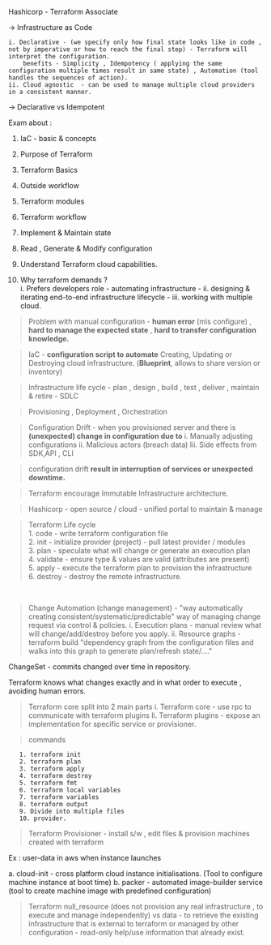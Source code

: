 Hashicorp - Terraform Associate

-> Infrastructure as Code

	i. Declarative - (we specify only how final state looks like in code , not by imperative or how to reach the final step) - Terraform will interpret the configuration.
		benefits - Simplicity , Idempotency ( applying the same configuration multiple times result in same state) , Automation (tool handles the sequences of action).
	ii. Cloud agnostic  - can be used to manage multiple cloud providers in a consistent manner.

-> Declarative vs Idempotent

Exam about :

1. IaC - basic & concepts
2. Purpose of Terraform
3. Terraform Basics
4. Outside workflow
5. Terraform modules
6. Terraform workflow
7. Implement & Maintain state
8. Read , Generate & Modify configuration
9. Understand Terraform cloud capabilities.

1. Why terraform demands  ?  
   i.  Prefers developers role - automating infrastructure -
   ii.  designing & iterating end-to-end infrastructure lifecycle -
   iii.  working with multiple cloud.


> Problem with manual configuration - **human error** (mis configure) , **hard to manage the expected state** , **hard to transfer configuration knowledge.**

> IaC -  **configuration script to automate** Creating, Updating or Destroying cloud infrastructure. (**Blueprint**, allows to share version or inventory)

> Infrastructure life cycle - plan , design , build , test , deliver , maintain & retire - SDLC

> Provisioning , Deployment , Orchestration

> Configuration Drift - when you provisioned server and there is **(unexpected) change in configuration due to**
    i. Manually adjusting configurations
    ii. Malicious actors (breach data)
    Iii. Side effects from SDK,API , CLI

> configuration drift **result in interruption of services or unexpected downtime.** 

> Terraform encourage Immutable Infrastructure architecture.

> Hashicorp - open source / cloud - unified portal to maintain & manage

> Terraform Life cycle <br>
       1. code - write terraform configuration file<br>
       2. init - initialize provider (project) - pull latest provider / modules<br>
       3. plan - speculate what will change or generate an execution plan<br>
       4. validate - ensure type & values are valid (attributes are present)<br>
       5. apply - execute the terraform plan to provision the infrastructure<br>
       6. destroy -  destroy the remote infrastructure.<br>
<br>

> Change Automation (change management) - "way automatically creating consistent/systematic/predictable" way of managing change request via control & policies.
i. Execution plans - manual review what will change/add/destroy before you apply.
ii. Resource graphs - terraform build "dependency graph from the configuration files and walks into this graph to generate plan/refresh state/...."

ChangeSet - commits changed over time in repository.

Terraform knows what changes exactly and in what order to execute , avoiding human errors.


> Terraform core split into 2 main parts
i. Terraform core - use rpc to communicate with terraform plugins
Ii. Terraform plugins - expose an implementation for specific service or provisioner.



> commands
    
       1. terraform init
       2. terraform plan
       3. terraform apply
       4. terraform destroy
       5. terraform fmt
       6. terraform local variables
       7. terraform variables
       8. terraform output
       9. Divide into multiple files
       10. provider.


> Terraform Provisioner - install s/w , edit files & provision machines created with terraform

Ex : user-data in aws when instance launches

a. cloud-init - cross platform cloud instance initialisations. (Tool to configure machine instance at boot time)
b. packer - automated image-builder service  (tool to create machine image with predefined configuration)



> Terraform null_resource (does not provision any real infrastructure , to execute and manage independently) vs data - to retrieve the existing infrastructure that is external to terraform or managed by other configuration - read-only help/use information that already exist. 









